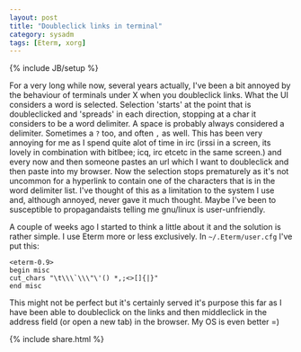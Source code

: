 ```yaml
---
layout: post
title: "Doubleclick links in terminal"
category: sysadm
tags: [Eterm, xorg]
---
```

{% include JB/setup %}

For a very long while now, several years actually, I've been a bit annoyed by the behaviour of terminals under X when you
doubleclick links. What the UI considers a word is selected. Selection 'starts' at the point that is doubleclicked and 'spreads' in
each direction, stopping at a char it considers to be a word delimiter. A space is probably always considered a delimiter. Sometimes
a `?` too, and often `,` as well. This has been very annoying for me as I spend quite alot of time in irc (irssi in a screen, its
lovely in combination with bitlbee; icq, irc etcetc in the same screen.) and every now and then someone pastes an url which I want
to doubleclick and then paste into my browser. Now the selection stops prematurely as it's not uncommon for a hyperlink to contain
one of the characters that is in the word delimiter list. I've thought of this as a limitation to the system I use and, although
annoyed, never gave it much thought. Maybe I've been to susceptible to propagandaists telling me gnu/linux is user-unfriendly.

A couple of weeks ago I started to think a little about it and the solution is rather simple. I use Eterm more or less exclusively.
In ``~/.Eterm/user.cfg`` I've put this:

    <eterm-0.9>
    begin misc
    cut_chars "\t\\\`\\\"\'() *,;<>[]{|}"
    end misc
    

This might not be perfect but it's certainly served it's purpose this far as I have been able to doubleclick on the links and then
middleclick in the address field (or open a new tab) in the browser. My OS is even better =)

{% include share.html %}
